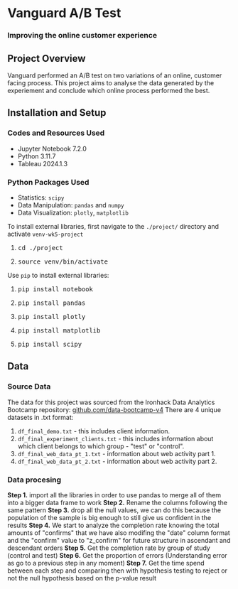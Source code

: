 # Vanguard A/B Test
### Improving the online customer experience

## Project Overview
Vanguard performed an A/B test on two variations of an online, customer facing process. This project aims to analyse the data generated by the experiement and conclude which online process performed the best.

## Installation and Setup
### Codes and Resources Used
- Jupyter Notebook 7.2.0
- Python 3.11.7
- Tableau 2024.1.3
### Python Packages Used
- Statistics: `scipy`
- Data Manipulation: `pandas` and `numpy`
- Data Visualization: `plotly`, `matplotlib`

To install external libraries, first navigate to the `./project/` directory and activate `venv-wk5-project`
1. <pre>cd ./project</pre>
2. <pre>source venv/bin/activate</pre>
Use `pip` to install external libraries:
1. <pre>pip install notebook</pre>
2. <pre>pip install pandas</pre>
3. <pre>pip install plotly</pre>
4. <pre>pip install matplotlib</pre>
5. <pre>pip install scipy</pre>

## Data
### Source Data
The data for this project was sourced from the Ironhack Data Analytics Bootcamp repository: [github.com/data-bootcamp-v4](https://github.com/data-bootcamp-v4/lessons/tree/main/5_6_eda_inf_stats_tableau/project/files_for_project)
There are 4 unique datasets in .txt format:
  1. `df_final_demo.txt` - this includes client information.
  2. `df_final_experiment_clients.txt` - this includes information about which client belongs to which group - "test" or "control".
  3. `df_final_web_data_pt_1.txt` - information about web activity part 1.
  4. `df_final_web_data_pt_2.txt` - information about web activity part 2.

### Data procesing
**Step 1.** import all the libraries in order to use pandas to merge all of them into a bigger data frame to work
**Step 2.** Rename the columns following the same pattern
**Step 3.** drop all the null values, we can do this because the population of the sample is big enough to still give us confident in the results
**Step 4.** We start to analyze the completion rate knowing the total amounts of "confirms" that we have also modifing the "date" column format and the "confirm" value to "z_confirm" for future structure in ascendant and descendant orders
**Step 5.** Get the completion rate by group of study (control and test)
**Step 6.** Get the proportion of errors (Understanding error as go to a previous step in any moment)
**Step 7.** Get the time spend between each step and comparing then with hypothesis testing to reject or not the null hypothesis based on the p-value result